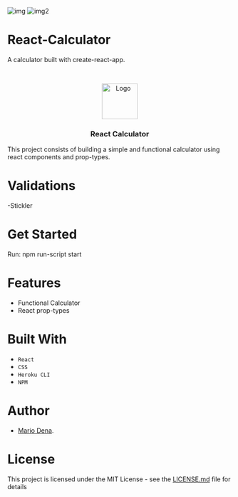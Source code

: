 ![img](https://img.shields.io/github/issues/MarioDena/Responsive-Design)
![img2](https://img.shields.io/github/license/MarioDena/Responsive-Design)

# React-Calculator
A calculator built with create-react-app.

<br />
<p align="center">
  <a href="https://github.com/MarioDena">
    <img src="https://mariodena.github.io/blog/assets/img/sample/Logo.jpg" alt="Logo" width="80" height="80">
  </a>

  <h3 align="center">
	 React Calculator
  </h3>

  This project consists of building a simple and functional calculator using react components and prop-types.
  
# Validations

-Stickler

# Get Started

Run:
npm run-script start


# Features

* Functional Calculator
* React prop-types


# Built With

* `React` 
* `CSS` 
* `Heroku CLI`
* `NPM`

# Author

* [Mario Dena](https://github.com/MarioDena).

# License

This project is licensed under the MIT License - see the [LICENSE.md](LICENSE.md) file for details 

